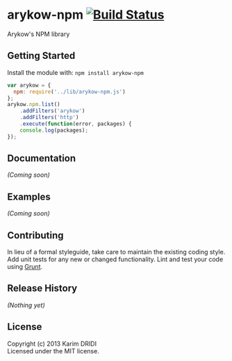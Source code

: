 # arykow-npm [![Build Status](https://secure.travis-ci.org/kdridi/arykow-npm.png?branch=master)](http://travis-ci.org/kdridi/arykow-npm)

Arykow's NPM library

## Getting Started
Install the module with: `npm install arykow-npm`

```javascript
var arykow = {
  npm: require('../lib/arykow-npm.js')
};
arykow.npm.list()
	.addFilters('arykow')
	.addFilters('http')
	.execute(function(error, packages) {
	console.log(packages);
});
```

## Documentation
_(Coming soon)_

## Examples
_(Coming soon)_

## Contributing
In lieu of a formal styleguide, take care to maintain the existing coding style. Add unit tests for any new or changed functionality. Lint and test your code using [Grunt](http://gruntjs.com/).

## Release History
_(Nothing yet)_

## License
Copyright (c) 2013 Karim DRIDI  
Licensed under the MIT license.
